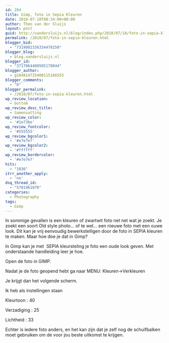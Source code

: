 ```yaml
---
id: 284
title: Gimp, foto in Sepia Kleuren
date: 2010-07-10T08:34:00+00:00
author: Theo van der Sluijs
layout: post
guid: http://vandersluijs.nl/blog/index.php/2010/07/10/foto-in-sepia-kleuren/
permalink: /2010/07/foto-in-sepia-kleuren.html
blogger_bid:
  - "7319082336334478150"
blogger_blog:
  - blog.vandersluijs.nl
blogger_id:
  - "3717064480505178044"
blogger_author:
  - g104814725400115166555
blogger_comments:
  - "0"
blogger_permalink:
  - /2010/07/foto-in-sepia-kleuren.html
wp_review_location:
  - bottom
wp_review_desc_title:
  - Samenvatting
wp_review_color:
  - '#1e73be'
wp_review_fontcolor:
  - '#555555'
wp_review_bgcolor1:
  - '#e7e7e7'
wp_review_bgcolor2:
  - '#ffffff'
wp_review_bordercolor:
  - '#e7e7e7'
hits:
  - "1036"
itrr_another_apply:
  - 'no'
dsq_thread_id:
  - "5701961078"
categories:
  - Photography
tags:
  - Gimp
---
```

In sommige gevallen is een kleuren of zwartwit foto net net wat je zoekt. Je zoekt een soort Old style photo… of te wel… een nieuwe foto met een ouwe look. Dit kan je vrij eenvoudig bewerkstelligen door de foto in SEPIA kleuren te maken. Maar hoe doe je dat in Gimp?

In Gimp kan je met  SEPIA kleursteling je foto een oude look geven. Met onderstaande handleiding leer je hoe.
  
<!--more-->

Open de foto in GIMP.

Nadat je de foto geopend hebt ga naar MENU: Kleuren->Verkleuren

Je krijgt dan het volgende scherm.

Ik heb als instellingen staan

Kleurtoon : 40

Verzadiging : 25

Lichtheid : 33

Echter is iedere foto anders, en het kan zijn dat je zelf nog de schuifbalken moet gebruiken om de voor jou beste uitkomst te krijgen.